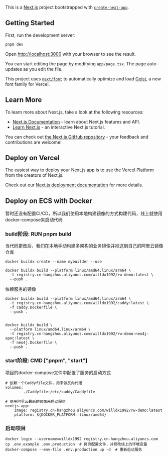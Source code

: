 This is a [Next.js](https://nextjs.org) project bootstrapped with [`create-next-app`](https://nextjs.org/docs/app/api-reference/cli/create-next-app).

## Getting Started

First, run the development server:

```bash
pnpm dev
```

Open [http://localhost:3000](http://localhost:3000) with your browser to see the result.

You can start editing the page by modifying `app/page.tsx`. The page auto-updates as you edit the file.

This project uses [`next/font`](https://nextjs.org/docs/app/building-your-application/optimizing/fonts) to automatically optimize and load [Geist](https://vercel.com/font), a new font family for Vercel.

## Learn More

To learn more about Next.js, take a look at the following resources:

- [Next.js Documentation](https://nextjs.org/docs) - learn about Next.js features and API.
- [Learn Next.js](https://nextjs.org/learn) - an interactive Next.js tutorial.

You can check out [the Next.js GitHub repository](https://github.com/vercel/next.js) - your feedback and contributions are welcome!

## Deploy on Vercel

The easiest way to deploy your Next.js app is to use the [Vercel Platform](https://vercel.com/new?utm_medium=default-template&filter=next.js&utm_source=create-next-app&utm_campaign=create-next-app-readme) from the creators of Next.js.

Check out our [Next.js deployment documentation](https://nextjs.org/docs/app/building-your-application/deploying) for more details.

## Deploy on ECS with Docker

暂时还没有配置CI/CD，所以我们使用本地构建镜像的方式构建代码，线上就使用docker-compose来启动代码

### build阶段: RUN pnpm build

当代码更改后，我们在本地手动构建多架构的业务镜像并推送到自己的阿里云镜像仓库

```shell
docker buildx create --name mybuilder --use

docker buildx build --platform linux/amd64,linux/arm64 \
  -t registry.cn-hangzhou.aliyuncs.com/willdx1992/rw-demo:latest \
  --push .
```

依赖服务的镜像

```shell
docker buildx build --platform linux/amd64,linux/arm64 \
  -t registry.cn-hangzhou.aliyuncs.com/willdx1992/caddy:latest \
  -f caddy.Dockerfile \
  --push .


docker buildx build \                                   
  --platform linux/amd64,linux/arm64 \
  -t registry.cn-hangzhou.aliyuncs.com/willdx1992/rw-demo-neo4j-apoc:latest \
  -f neo4j.Dockerfile \
  --push .
```

### start阶段: CMD ["pnpm", "start"] 

项目的docker-compose文件中配置了服务的启动方式

```shell
# 依赖一个Caddyfile文件，用来做反向代理
volumes:
      - ./Caddyfile:/etc/caddy/Caddyfile

# 使用阿里云最新的镜像来启动服务
nextjs-app:
    image: registry.cn-hangzhou.aliyuncs.com/willdx1992/rw-demo:latest
    platform: ${DOCKER_PLATFORM:-linux/amd64}
```


### 启动项目

```shell
docker login --username=willdx1992 registry.cn-hangzhou.aliyuncs.com
cp .env.example .env.production  # 拷贝配置文件，并修改线上的环境变量
docker-compose --env-file .env.production up -d  # 重新启动服务
```


